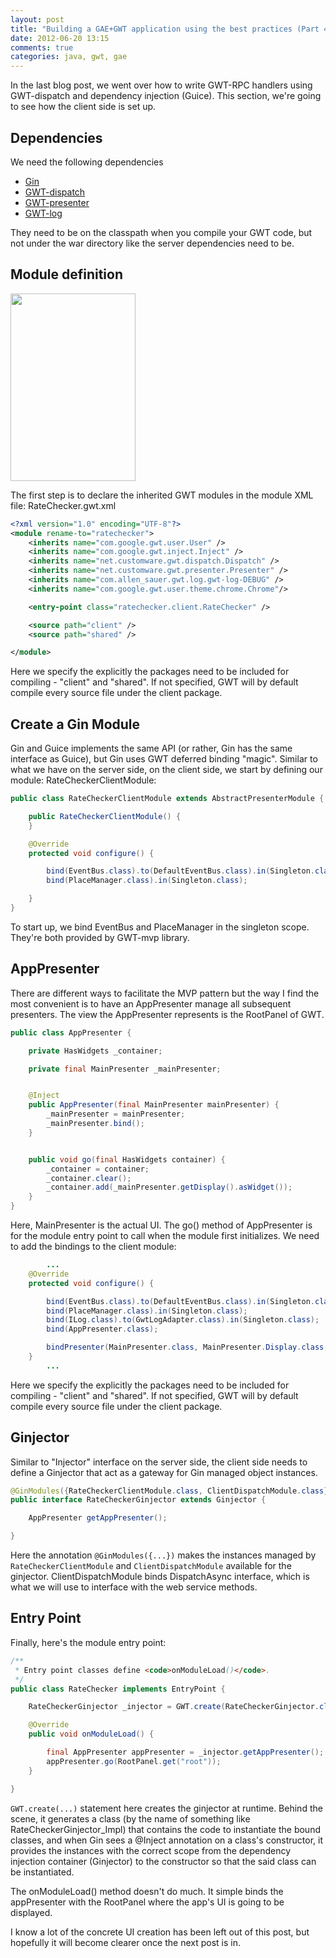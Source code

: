 ```yaml
---
layout: post
title: "Building a GAE+GWT application using the best practices (Part 4)"
date: 2012-06-20 13:15
comments: true
categories: java, gwt, gae
---
```


In the last blog post, we went over how to write GWT-RPC handlers using GWT-dispatch and dependency injection (Guice). This section, we're going to see how the client side is set up.

## Dependencies
We need the following dependencies
* [Gin](http://code.google.com/p/google-gin/)
* [GWT-dispatch](http://code.google.com/p/gwt-dispatch/)
* [GWT-presenter](http://code.google.com/p/gwt-presenter/)
* [GWT-log](http://code.google.com/p/gwt-log/)

They need to be on the classpath when you compile your GWT code, but not under the war directory like the server dependencies need to be.

## Module definition
<a href="http://reminiscential.files.wordpress.com/2010/03/screenshot1.png"><img src="http://reminiscential.files.wordpress.com/2010/03/screenshot1.png?w=200" alt="" title="Screenshot" width="200" height="300" class="aligncenter size-medium wp-image-172" /></a>

The first step is to declare the inherited GWT modules in the module XML file:
RateChecker.gwt.xml
```xml
<?xml version="1.0" encoding="UTF-8"?>
<module rename-to="ratechecker">
    <inherits name="com.google.gwt.user.User" />
    <inherits name="com.google.gwt.inject.Inject" />
    <inherits name="net.customware.gwt.dispatch.Dispatch" />
    <inherits name="net.customware.gwt.presenter.Presenter" />
    <inherits name="com.allen_sauer.gwt.log.gwt-log-DEBUG" />
    <inherits name="com.google.gwt.user.theme.chrome.Chrome"/>

    <entry-point class="ratechecker.client.RateChecker" />

    <source path="client" />
    <source path="shared" />

</module>
```

Here we specify the explicitly the packages need to be included for compiling - "client" and "shared". If not specified, GWT will by default compile every source file under the client package.

## Create a Gin Module

Gin and Guice implements the same API (or rather, Gin has the same interface as Guice), but Gin uses GWT deferred binding "magic". Similar to what we have on the server side, on the client side, we start by defining our module:
RateCheckerClientModule:

```java RateCheckerClientModule.java
public class RateCheckerClientModule extends AbstractPresenterModule {

    public RateCheckerClientModule() {
    }

    @Override
    protected void configure() {

        bind(EventBus.class).to(DefaultEventBus.class).in(Singleton.class);
        bind(PlaceManager.class).in(Singleton.class);

    }
}
```

To start up, we bind EventBus and PlaceManager in the singleton scope. They're both provided by GWT-mvp library.

## AppPresenter

There are different ways to facilitate the MVP pattern but the way I find the most convenient is to have an AppPresenter manage all subsequent presenters. The view the AppPresenter represents is the RootPanel of GWT.

```java AppPresenter.java
public class AppPresenter {

    private HasWidgets _container;

    private final MainPresenter _mainPresenter;


    @Inject
    public AppPresenter(final MainPresenter mainPresenter) {
        _mainPresenter = mainPresenter;
        _mainPresenter.bind();
    }


    public void go(final HasWidgets container) {
        _container = container;
        _container.clear();
        _container.add(_mainPresenter.getDisplay().asWidget());
    }
}
```

Here, MainPresenter is the actual UI. The go() method of AppPresenter is for the module entry point to call when the module first initializes. We need to add the bindings to the client module:

```java
        ...
    @Override
    protected void configure() {

        bind(EventBus.class).to(DefaultEventBus.class).in(Singleton.class);
        bind(PlaceManager.class).in(Singleton.class);
        bind(ILog.class).to(GwtLogAdapter.class).in(Singleton.class);
        bind(AppPresenter.class);

        bindPresenter(MainPresenter.class, MainPresenter.Display.class, MainView.class);
    }
        ...
```

Here we specify the explicitly the packages need to be included for compiling - "client" and "shared". If not specified, GWT will by default compile every source file under the client package.


## Ginjector

Similar to "Injector" interface on the server side, the client side needs to define a Ginjector that act as a gateway for Gin managed object instances. 

```java RateCheckerGinjector.java
@GinModules({RateCheckerClientModule.class, ClientDispatchModule.class})
public interface RateCheckerGinjector extends Ginjector {

    AppPresenter getAppPresenter();

}
```

Here the annotation `@GinModules({...})` makes the instances managed by `RateCheckerClientModule` and `ClientDispatchModule` available for the ginjector. ClientDispatchModule binds DispatchAsync interface, which is what we will use to interface with the web service methods.

## Entry Point

Finally, here's the module entry point:
```java
/**
 * Entry point classes define <code>onModuleLoad()</code>.
 */
public class RateChecker implements EntryPoint {

    RateCheckerGinjector _injector = GWT.create(RateCheckerGinjector.class);

    @Override
    public void onModuleLoad() {

        final AppPresenter appPresenter = _injector.getAppPresenter();
        appPresenter.go(RootPanel.get("root"));
    }

}
```

`GWT.create(...)` statement here creates the ginjector at runtime. Behind the scene, it generates a class (by the name of something like RateCheckerGinjector_Impl) that contains the code to instantiate the bound classes, and when Gin sees a @Inject annotation on a class's constructor, it provides the instances with the correct scope from the dependency injection container (Ginjector) to the constructor so that the said class can be instantiated.

The onModuleLoad() method doesn't do much. It simple binds the appPresenter with the RootPanel where the app's UI is going to be displayed.

I know a lot of the concrete UI creation has been left out of this post, but hopefully it will become clearer once the next post is in.

